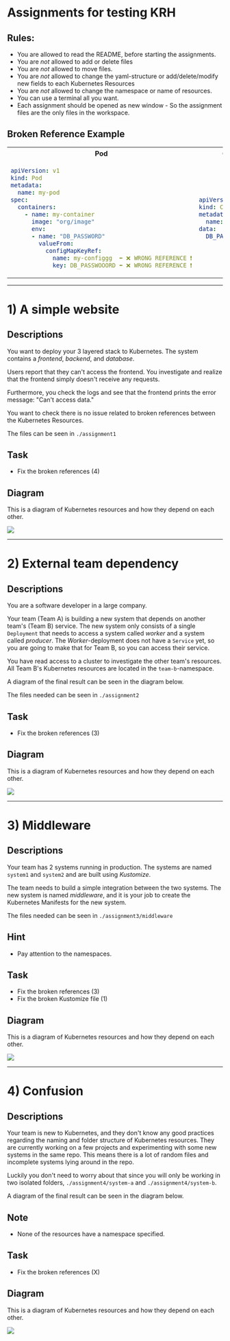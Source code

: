 # Assignments for testing KRH

## Rules:
- You are allowed to read the README, before starting the assignments.
- You are *not* allowed to add or delete files
- You are *not* allowed to move files.
- You are *not* allowed to change the yaml-structure or add/delete/modify new fields to each Kubernetes Resources
- You are *not* allowed to change the namespace or name of resources. 
- You can use a terminal all you want. 
- Each assignment should be opened as new window - So the assignment files are the only files in the workspace.

## Broken Reference Example

<table>
<tr>
<th> Pod </th>
<th> ConfigMap </th>
</tr>
<tr>
<td>

```yaml
apiVersion: v1
kind: Pod
metadata:
  name: my-pod
spec:
  containers:
    - name: my-container
      image: "org/image"
      env:
      - name: "DB_PASSWORD"
        valueFrom:
          configMapKeyRef:
            name: my-configgg  ⬅️ ❌ WRONG REFERENCE ❗️
            key: DB_PASSWOOORD ⬅️ ❌ WRONG REFERENCE ❗️
```

</td>
<td>

```yaml
apiVersion: v1
kind: ConfigMap
metadata:
  name: my-config
data:
  DB_PASSWORD: "Sheeesh"
```

</td>
</tr>
</table>

---

# 1) A simple website

<!---
Scanning Technique: Workspace
References: ingress ref, service, configMap|secret ref, free service)
--->

## Descriptions
You want to deploy your 3 layered stack to Kubernetes. The system contains a *frontend*, *backend*, and *database*.

Users report that they can't access the frontend. You investigate and realize that the frontend simply doesn't receive any requests.

Furthermore, you check the logs and see that the frontend prints the error message: "Can't access data."

You want to check there is no issue related to broken references between the Kubernetes Resources.

The files can be seen in `./assignment1`

## Task
- Fix the broken references (4)

## Diagram

This is a diagram of Kubernetes resources and how they depend on each other. 

![](./images/assignments_as1.png)

<!---
## Answer
- fix ingress service pointer
- fix selector for service
- fix configMap|secret ref reference
- fix free 
--->

---

# 2) External team dependency

<!---
Scanning Technique: Cluster
References: free service, configMap|secret ref, service)
--->

## Descriptions
You are a software developer in a large company. 

Your team (Team A) is building a new system that depends on another team's (Team B) service. The new system only consists of a single `Deployment` that needs to access a system called *worker* and a system called *producer*. The *Worker*-deployment does not have a `Service` yet, so you are going to make that for Team B, so you can access their service.

You have read access to a cluster to investigate the other team's resources.
All Team B's Kubernetes resources are located in the `team-b`-namespace.

A diagram of the final result can be seen in the diagram below.

The files needed can be seen in `./assignment2`

## Task
- Fix the broken references (3)

## Diagram

This is a diagram of Kubernetes resources and how they depend on each other. 

![](./images/assignments_as2.png)

<!---
## Answer
- fix reference to configMap in cluster
- fix selector in service in workspace
- fix free service ref to deployment in cluster.
--->
---

# 3) Middleware

<!---
Scanning Technique: Kustomize
References: kustomize build, free service, configMap|secret ref)
--->

## Descriptions
Your team has 2 systems running in production. The systems are named `system1` and `system2` and are built using *Kustomize*.

The team needs to build a simple integration between the two systems. The new system is named *middleware*, and it is your job to create the Kubernetes Manifests for the new system.

The files needed can be seen in `./assignment3/middleware`

## Hint
- Pay attention to the namespaces.

## Task
- Fix the broken references (3)
- Fix the broken Kustomize file (1)

## Diagram

This is a diagram of Kubernetes resources and how they depend on each other. 

![](./images/assignments_as3.png)

<!---
## Answer
- fix deployment arguments
- fix broken config map issues.
- fix wrong filename
--->
---

# 4) Confusion

## Descriptions
Your team is new to Kubernetes, and they don't know any good practices regarding the naming and folder structure of Kubernetes resources.
They are currently working on a few projects and experimenting with some new systems in the same repo. This means there is a lot of random files and incomplete systems lying around in the repo.

Luckily you don't need to worry about that since you will only be working in two isolated folders, `./assignment4/system-a` and `./assignment4/system-b`.

A diagram of the final result can be seen in the diagram below.

## Note
- None of the resources have a namespace specified.

## Task
- Fix the broken references (X)

## Diagram

This is a diagram of Kubernetes resources and how they depend on each other. 

![](./images/assignments_as4.png)

<!---
## Answer
- something
--->



<!---
# Questions after
What did help you the most?
Did the extension help?

---

## things to include

### Features
- kustomize reference
- kustomize build
- Cluster
- normal workspace
- namespace sensitive free service ref

### Resources
1. ingress ref to service
2. service ref to deployment
3. free ref to service
4. deployment to secret
5. deployment to config map

--->